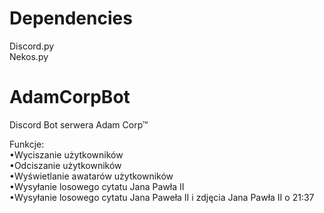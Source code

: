 # Dependencies
   Discord.py <br/>
   Nekos.py <br/>

# AdamCorpBot
Discord Bot serwera Adam Corp™

Funkcje: <br/>
   •Wyciszanie użytkowników <br/>
   •Odciszanie użytkowników <br/>
   •Wyświetlanie awatarów użytkowników <br/>
   •Wysyłanie losowego cytatu Jana Pawła II <br/>
   •Wysyłanie losowego cytatu Jana Paweła II i zdjęcia Jana Pawła II o 21:37
